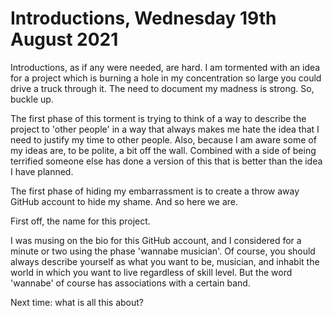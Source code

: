 # Introductions, Wednesday 19th August 2021

Introductions, as if any were needed, are hard. I am tormented with an idea for a project which is burning a hole in my concentration so large you could drive a truck through it. The need to document my madness is strong. So, buckle up.

The first phase of this torment is trying to think of a way to describe the project to 'other people' in a way that always makes me hate the idea that I need to justify my time to other people. Also, because I am aware some of my ideas are, to be polite, a bit off the wall. Combined with a side of being terrified someone else has done a version of this that is better than the idea I have planned.

The first phase of hiding my embarrassment is to create a throw away GitHub account to hide my shame. And so here we are.

First off, the name for this project.

I was musing on the bio for this GitHub account, and I considered for a minute or two using the phase 'wannabe musician'. Of course, you should always describe yourself as what you want to be, musician, and inhabit the world in which you want to live regardless of skill level. But the word 'wannabe' of course has associations with a certain band. 

Next time: what is all this about?



